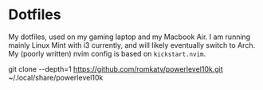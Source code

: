 # Dotfiles

My dotfiles, used on my gaming laptop and my Macbook Air.
I am running mainly Linux Mint with i3 currently, and will likely eventually switch to Arch.
My (poorly written) nvim config is based on `kickstart.nvim`.

git clone --depth=1 https://github.com/romkatv/powerlevel10k.git ~/.local/share/powerlevel10k

